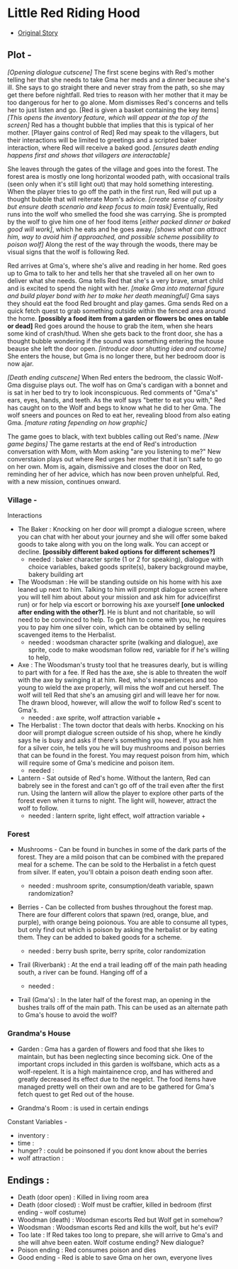 # Little Red Riding Hood
 - [Original Story](https://americanliterature.com/childrens-stories/little-red-riding-hood)

## Plot - 

  *[Opening dialogue cutscene]* The first scene begins with Red's mother telling her that she needs to take Gma her meds and a dinner because she's ill. She says to go straight there and never stray from the path, so she may get there before nightfall. Red tries to reason with her mother that it may be too dangerous for her to go alone. Mom dismisses Red's concerns and tells her to just listen and go. [Red is given a basket containing the key items] *[This opens the inventory feature, which will appear at the top of the screen]* Red has a thought bubble that implies that this is typical of her mother. [Player gains control of Red] Red may speak to the villagers, but their interactions will be limited to greetings and a scripted baker interaction, where Red will receive a baked good. *[ensures death ending happens first and shows that villagers are interactable]* 
  
  She leaves through the gates of the village and goes into the forest. The forest area is mostly one long horizontal wooded path, with occasional trails (seen only when it's still light out) that may hold something interesting. When the player tries to go off the path in the first run, Red will put up a thought bubble that will reiterate Mom's advice. *[create sense of curiosity but ensure death scenario and keep focus to main task]* Eventually, Red runs into the wolf who smelled the food she was carrying. She is prompted by the wolf to give him one of her food items [*either packed dinner or baked good will work]*, which he eats and he goes away. *[shows what can attract him, way to avoid him if approached, and possible scheme possibility to poison wolf]* Along the rest of the way through the woods, there may be visual signs that the wolf is following Red.
  
  Red arrives at Gma's, where she's alive and reading in her home. Red goes up to Gma to talk to her and tells her that she traveled all on her own to deliver what she needs. Gma tells Red that she's a very brave, smart child and is excited to spend the night with her. *[make Gma into maternal figure and build player bond with her to make her death meaningful]* Gma says they should eat the food Red brought and play games. Gma sends Red on a quick fetch quest to grab something outside within the fenced area around the home. **[possibly a food item from a garden or flowers bc ones on table or dead]** Red goes around the house to grab the item, when she hears some kind of crash/thud. When she gets back to the front door, she has a thought bubble wondering if the sound was something entering the house beause she left the door open. *[introduce door shutting idea and outcome]* She enters the house, but Gma is no longer there, but her bedroom door is now ajar. 
  
  *[Death ending cutscene]* When Red enters the bedroom, the classic Wolf-Gma disguise plays out. The wolf has on Gma's cardigan with a bonnet and is sat in her bed to try to look inconspicuous. Red comments of "Gma's" ears, eyes, hands, and teeth. As the wolf says "better to eat you with," Red has caught on to the Wolf and begs to know what he did to her Gma. The wolf sneers and pounces on Red to eat her, revealing blood from also eating Gma. *[mature rating fepending on how graphic]*

  The game goes to black, with text bubbles calling out Red's name. *[New game begins]* The game restarts at the end of Red's introduction conversation with Mom, with Mom asking "are you listening to me?" New converstaion plays out where Red urges her mother that it isn't safe to go on her own. Mom is, again, dismissive and closes the door on Red, reminding her of her advice, which has now been proven unhelpful. Red, with a new mission, continues onward.
  

### Village - 

  Interactions
  - The Baker : Knocking on her door will prompt a dialogue screen, where you can chat with her about your journey and she will offer some baked goods to take along with you on the long walk. You can accept or decline. **[possibly different baked options for different schemes?]**
      - needed : baker character sprite (1 or 2 for speaking), dialogue with choice variables, baked goods sprite(s), bakery background maybe, bakery building art
  - The Woodsman : He will be standing outside on his home with his axe leaned up next to him. Talking to him will prompt dialogue screen where you will tell him about about your mission and ask him for advice(first run) or for help via escort or borrowing his axe yourself **[one unlocked after ending with the other?]**. He is blunt and not charitable, so will need to be convinced to help. To get him to come with you, he requires you to pay him one silver coin, which can be obtained by selling scavenged items to the Herbalist.
      - needed : woodsman character sprite (walking and dialogue), axe sprite, code to make woodsman follow red, variable for if he's willing to help,
  - Axe : The Woodsman's trusty tool that he treasures dearly, but is willing to part with for a fee. If Red has the axe, she is able to threaten the wolf with the axe by swinging it at him. Red, who's inexperiences and too young to wield the axe properly, will miss the wolf and cut herself. The wolf will tell Red that she's an amusing girl and will leave her for now. The drawn blood, however, will allow the wolf to follow Red's scent to Gma's.
      - needed : axe sprite, wolf attraction variable +
  - The Herbalist : The town doctor that deals with herbs. Knocking on his door will prompt dialogue screen outside of his shop, where he kindly says he is busy and asks if there's something you need. If you ask him for a silver coin, he tells you he will buy mushrooms and poison berries that can be found in the forest. You may request poison from him, which will require some of Gma's medicine and poison item.
      - needed : 
  - Lantern - Sat outside of Red's home. Without the lantern, Red can babrely see in the forest and can't go off of the trail even after the first run. Using the lantern will allow the player to explore other parts of the forest even when it turns to night. The light will, however, attract the wolf to follow.
      - needed : lantern sprite, light effect, wolf attraction variable +


### Forest
  - Mushrooms - Can be found in bunches in some of the dark parts of the forest. They are a mild poison that can be combined with the prepared meal for a scheme. The can be sold to the Herbalist in a fetch quest from silver. If eaten, you'll obtain a poison death ending soon after.
      - needed : mushroom sprite, consumption/death variable, spawn randomization?
  - Berries - Can be collected from bushes throughout the forest map. There are four different colors that spawn (red, orange, blue, and purple), with orange being poionous. You are able to consume all types, but only find out which is poison by asking the herbalist or by eating them. They can be added to baked goods for a scheme.
      - needed : berry bush sprite, berry sprite, color randomization
  - Trail (Riverbank) : At the end a trail leading off of the main path heading south, a river can be found. Hanging off of a 
      - needed : 
 
  - Trail (Gma's) : In the later half of the forest map, an opening in the bushes trails off of the main path. This can be used as an alternate path to Gma's house to avoid the wolf?



### Grandma's House
 - Garden : Gma has a garden of flowers and food that she likes to maintain, but has been neglecting since becoming sick. One of the important crops included in this garden is wolfsbane, which acts as a wolf-repelent. It is a high maintainence crop, and has withered and greatly decreased its effect due to the negelct. The food items have managed pretty well on their own and are to be gathered for Gma's fetch quest to get Red out of the house.

 - Grandma's Room : is used in certain endings

Constant Variables - 
- inventory :
- time :
- hunger? : could be poinsoned if you dont know about the berries
- wolf attraction : 

## Endings :
- Death (door open) : Killed in living room area
- Death (door closed) : Wolf must be craftier, killed in bedroom (first ending - wolf costume)
- Woodman (death) : Woodsman escorts Red but Wolf get in somehow?
- Woodsman : Woodsman escorts Red and kills the wolf, but he's evil?
- Too late : If Red takes too long to prepare, she will arrive to Gma's and she will ahve been eaten. Wolf costume ending? New dialogue?
- Poison ending : Red consumes poison and dies
- Good ending - Red is able to save Gma on her own, everyone lives

